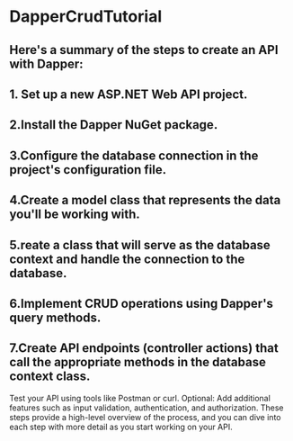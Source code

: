 # DapperCrudTutorial
## Here's a summary of the steps to create an API with Dapper:

## 1. Set up a new ASP.NET Web API project.
## 2.Install the Dapper NuGet package.
## 3.Configure the database connection in the project's configuration file.
## 4.Create a model class that represents the data you'll be working with.
## 5.reate a class that will serve as the database context and handle the connection to the database.
## 6.Implement CRUD operations using Dapper's query methods.
## 7.Create API endpoints (controller actions) that call the appropriate methods in the database context class.
Test your API using tools like Postman or curl.
Optional: Add additional features such as input validation, authentication, and authorization.
These steps provide a high-level overview of the process, and you can dive into each step with more detail as you start working on your API.
